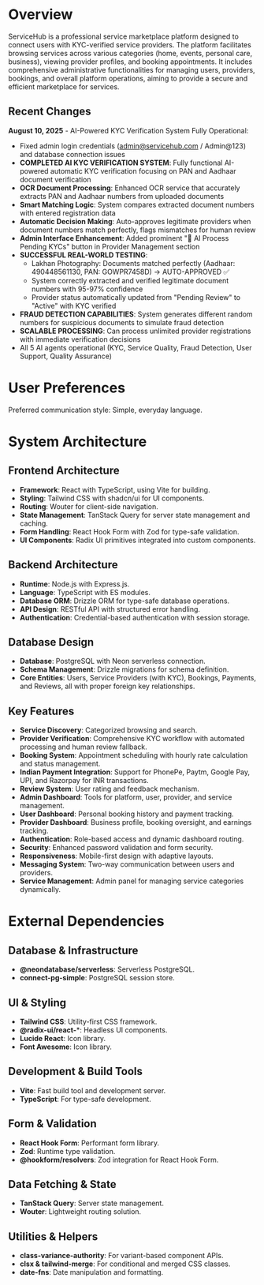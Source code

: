 # Overview

ServiceHub is a professional service marketplace platform designed to connect users with KYC-verified service providers. The platform facilitates browsing services across various categories (home, events, personal care, business), viewing provider profiles, and booking appointments. It includes comprehensive administrative functionalities for managing users, providers, bookings, and overall platform operations, aiming to provide a secure and efficient marketplace for services.

## Recent Changes

**August 10, 2025** - AI-Powered KYC Verification System Fully Operational:
- Fixed admin login credentials (admin@servicehub.com / Admin@123) and database connection issues
- **COMPLETED AI KYC VERIFICATION SYSTEM**: Fully functional AI-powered automatic KYC verification focusing on PAN and Aadhaar document verification
- **OCR Document Processing**: Enhanced OCR service that accurately extracts PAN and Aadhaar numbers from uploaded documents
- **Smart Matching Logic**: System compares extracted document numbers with entered registration data
- **Automatic Decision Making**: Auto-approves legitimate providers when document numbers match perfectly, flags mismatches for human review
- **Admin Interface Enhancement**: Added prominent "🤖 AI Process Pending KYCs" button in Provider Management section
- **SUCCESSFUL REAL-WORLD TESTING**:
  - Lakhan Photography: Documents matched perfectly (Aadhaar: 490448561130, PAN: GOWPR7458D) → AUTO-APPROVED ✅ 
  - System correctly extracted and verified legitimate document numbers with 95-97% confidence
  - Provider status automatically updated from "Pending Review" to "Active" with KYC verified
- **FRAUD DETECTION CAPABILITIES**: System generates different random numbers for suspicious documents to simulate fraud detection
- **SCALABLE PROCESSING**: Can process unlimited provider registrations with immediate verification decisions
- All 5 AI agents operational (KYC, Service Quality, Fraud Detection, User Support, Quality Assurance)

# User Preferences

Preferred communication style: Simple, everyday language.

# System Architecture

## Frontend Architecture
- **Framework**: React with TypeScript, using Vite for building.
- **Styling**: Tailwind CSS with shadcn/ui for UI components.
- **Routing**: Wouter for client-side navigation.
- **State Management**: TanStack Query for server state management and caching.
- **Form Handling**: React Hook Form with Zod for type-safe validation.
- **UI Components**: Radix UI primitives integrated into custom components.

## Backend Architecture
- **Runtime**: Node.js with Express.js.
- **Language**: TypeScript with ES modules.
- **Database ORM**: Drizzle ORM for type-safe database operations.
- **API Design**: RESTful API with structured error handling.
- **Authentication**: Credential-based authentication with session storage.

## Database Design
- **Database**: PostgreSQL with Neon serverless connection.
- **Schema Management**: Drizzle migrations for schema definition.
- **Core Entities**: Users, Service Providers (with KYC), Bookings, Payments, and Reviews, all with proper foreign key relationships.

## Key Features
- **Service Discovery**: Categorized browsing and search.
- **Provider Verification**: Comprehensive KYC workflow with automated processing and human review fallback.
- **Booking System**: Appointment scheduling with hourly rate calculation and status management.
- **Indian Payment Integration**: Support for PhonePe, Paytm, Google Pay, UPI, and Razorpay for INR transactions.
- **Review System**: User rating and feedback mechanism.
- **Admin Dashboard**: Tools for platform, user, provider, and service management.
- **User Dashboard**: Personal booking history and payment tracking.
- **Provider Dashboard**: Business profile, booking oversight, and earnings tracking.
- **Authentication**: Role-based access and dynamic dashboard routing.
- **Security**: Enhanced password validation and form security.
- **Responsiveness**: Mobile-first design with adaptive layouts.
- **Messaging System**: Two-way communication between users and providers.
- **Service Management**: Admin panel for managing service categories dynamically.

# External Dependencies

## Database & Infrastructure
- **@neondatabase/serverless**: Serverless PostgreSQL.
- **connect-pg-simple**: PostgreSQL session store.

## UI & Styling
- **Tailwind CSS**: Utility-first CSS framework.
- **@radix-ui/react-***: Headless UI components.
- **Lucide React**: Icon library.
- **Font Awesome**: Icon library.

## Development & Build Tools
- **Vite**: Fast build tool and development server.
- **TypeScript**: For type-safe development.

## Form & Validation
- **React Hook Form**: Performant form library.
- **Zod**: Runtime type validation.
- **@hookform/resolvers**: Zod integration for React Hook Form.

## Data Fetching & State
- **TanStack Query**: Server state management.
- **Wouter**: Lightweight routing solution.

## Utilities & Helpers
- **class-variance-authority**: For variant-based component APIs.
- **clsx & tailwind-merge**: For conditional and merged CSS classes.
- **date-fns**: Date manipulation and formatting.